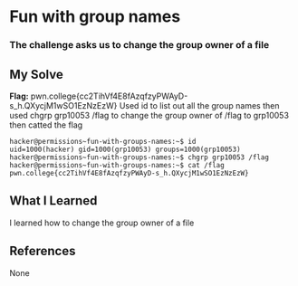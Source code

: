 # Fun with group names
### The challenge asks us to change the group owner of a file


## My Solve
**Flag:** pwn.college{cc2TihVf4E8fAzqfzyPWAyD-s_h.QXycjM1wSO1EzNzEzW}
Used id to list out all the group names then used chgrp grp10053 /flag
to change the group owner of /flag to grp10053 then catted the flag


```
hacker@permissions~fun-with-groups-names:~$ id
uid=1000(hacker) gid=1000(grp10053) groups=1000(grp10053)
hacker@permissions~fun-with-groups-names:~$ chgrp grp10053 /flag
hacker@permissions~fun-with-groups-names:~$ cat /flag
pwn.college{cc2TihVf4E8fAzqfzyPWAyD-s_h.QXycjM1wSO1EzNzEzW}
```

## What I Learned
I learned how to change the group owner of a file


## References
None